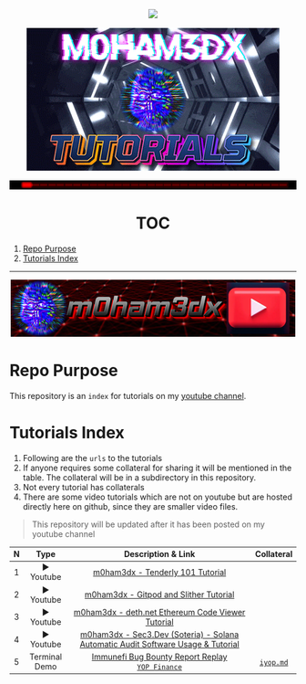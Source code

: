 
<p align="center">
<a href="https://twitter.com/m0ham3dxx" target="_blank">
<img src="https://hits.seeyoufarm.com/api/count/incr/badge.svg?url=https%3A%2F%2Fgithub.com%2Fm0ham3dx%2Fmx-tutz&count_bg=%234C0027&title_bg=%231A1A40&icon=exercism.svg&icon_color=%23F806CC&title=cats&edge_flat=false"/>
</a>
</p>

<p align="center">
<a href="https://twitter.com/m0ham3dxx" target="_blank">
<img src="./img/H.gif">
</a>
</p>

<p align="center">
<a href="https://twitter.com/m0ham3dxx" target="_blank">
<img src="./img/al.gif">
</a>
</p>

<h1 align="center"> TOC </h1>

1. [Repo Purpose](#repo-purpose)
2. [Tutorials Index](#tutorials-index)

----

<p align="center">
<a href="https://www.youtube.com/channel/UClypqHQkhsNZSD0eRmN3Piw" target="_blank">
<img src="./img/yt.png">
</a>
</p>

# Repo Purpose 

This repository is an `index` for tutorials on my [youtube channel](https://www.youtube.com/channel/UClypqHQkhsNZSD0eRmN3Piw). 

# Tutorials Index 

1. Following are the `urls` to the tutorials 
2. If anyone requires some collateral for sharing it will be mentioned in the table. The collateral will be in a subdirectory in this repository.
3. Not every tutorial has collaterals
4. There are some video tutorials which are not on youtube but are hosted directly here on github, since they are smaller video files. 

> This repository will be updated after it has been posted on my youtube channel

N | Type | Description & Link | Collateral 
|:--:|:--:|:--:|:--:|
1 | ▶️ Youtube | [m0ham3dx - Tenderly 101 Tutorial](https://youtu.be/aGswUJTDQ98)
2 | ▶️ Youtube | [m0ham3dx - Gitpod and Slither Tutorial](https://youtu.be/bgv0rVPgjzY)
3 | ▶️ Youtube | [m0ham3dx - deth.net Ethereum Code Viewer Tutorial](https://youtu.be/d9xE8Cyj7dU)
4 | ▶️ Youtube | [m0ham3dx - Sec3.Dev (Soteria) - Solana Automatic Audit Software Usage & Tutorial](https://youtu.be/jmVBybO6EIo)
5 | Terminal <br> Demo | [Immunefi Bug Bounty Report Replay <br> `YOP Finance`](https://medium.com/immunefi/how-to-use-foundry-to-poc-bug-leads-part-2-b7b3807400df) | [`iyop.md`](./tutz/IYOP/iyop.md)
